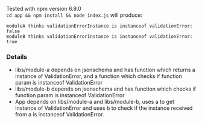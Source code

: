 Tested with npm version 6.9.0    
`cd app && npm install && node index.js`
will produce:
```
moduleA thinks validationErrorInstance is instanceof validationError: false
moduleB thinks validationErrorInstance is instanceof validationError: true
```

### Details
- libs/module-a depends on jsonschema and has function which returns a instance of ValidationError, and a function which checks if function param is instanceof ValidationError
- libs/module-b depends on jsonschema and has function which checks if function param is instanceof ValidationError
- App depends on libs/module-a and libs/module-b, uses a to get instance of ValidationError and uses b to check if the instance received from a is instanceof ValidationError.
